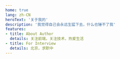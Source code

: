 ```yaml
---
home: true
lang: zh-CN
heroText: '关于我的'
description: '我觉得自己会永远生猛下去，什么也锤不了我'
features: 
- title: About Author
  details: 关注前端，关注技术，热爱生活
- title: For Interview
  details: 北京，求职中
---
```


<myself />

<back-to-top />